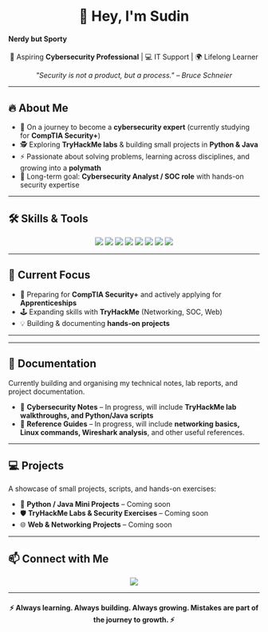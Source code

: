 <h1 align="center">👋 Hey, I'm Sudin</h1>
<h4>Nerdy but Sporty</h4>

<p align="center">
  🚀 Aspiring <b>Cybersecurity Professional</b> | 💻 IT Support | 🌍 Lifelong Learner  
</p>

<p align="center">
  <i>"Security is not a product, but a process." – Bruce Schneier</i>
</p>

---

## 🔥 About Me  
- 🌱 On a journey to become a **cybersecurity expert** (currently studying for **CompTIA Security+**)  
- 🕵️ Exploring **TryHackMe labs** & building small projects in **Python & Java**  
- ⚡ Passionate about solving problems, learning across disciplines, and growing into a **polymath**  
- 🎯 Long-term goal: **Cybersecurity Analyst / SOC role** with hands-on security expertise  

---

## 🛠️ Skills & Tools  
<p align="center">
  <img src="https://img.shields.io/badge/Java-Intermediate-blue?logo=java&logoColor=white" />
  <img src="https://img.shields.io/badge/Python-Transferable-yellow?logo=python&logoColor=white" />
  <img src="https://img.shields.io/badge/JavaScript-Beginner-green?logo=javascript&logoColor=white" />
  <img src="https://img.shields.io/badge/Linux-Explorer-orange?logo=linux&logoColor=white" />
  <img src="https://img.shields.io/badge/TryHackMe-Labs-red?logo=tryhackme&logoColor=white" />
  <img src="https://img.shields.io/badge/Wireshark-Basics-lightblue?logo=wireshark&logoColor=white" />
  <img src="https://img.shields.io/badge/Nmap-Basics-Grey?logo=nmap&logoColor=white" />
  <img src="https://img.shields.io/badge/GitHub-Active-black?logo=github&logoColor=white" />
</p>

---

## 🎯 Current Focus  
- 📖 Preparing for **CompTIA Security+** and actively applying for **Apprenticeships**  
- 🕹️ Expanding skills with **TryHackMe** (Networking, SOC, Web)  
- 💡 Building & documenting **hands-on projects**  

---

---

## 📂 Documentation  
Currently building and organising my technical notes, lab reports, and project documentation.  
- 📝 **Cybersecurity Notes** – In progress, will include **TryHackMe lab walkthroughs, and Python/Java scripts**  
- 📄 **Reference Guides** – In progress, will include **networking basics, Linux commands, Wireshark analysis**, and other useful references.  

---

## 💻 Projects  
A showcase of small projects, scripts, and hands-on exercises:  
- 🔧 **Python / Java Mini Projects** – Coming soon  
- 🛡️ **TryHackMe Labs & Security Exercises** – Coming soon  
- 🌐 **Web & Networking Projects** – Coming soon  

---

## 📫 Connect with Me  
<p align="center">
  <a href="https://www.linkedin.com/in/sudin-rai-0a8181278">
    <img src="https://img.shields.io/badge/LinkedIn-blue?logo=linkedin&logoColor=white"/>
  </a>
</p>

---

<h4 align="center">⚡ Always learning. Always building. Always growing. Mistakes are part of the journey to growth. ⚡</h4>
